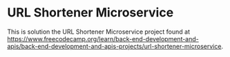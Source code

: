 # URL Shortener Microservice

This is solution the URL Shortener Microservice project found at https://www.freecodecamp.org/learn/back-end-development-and-apis/back-end-development-and-apis-projects/url-shortener-microservice.
